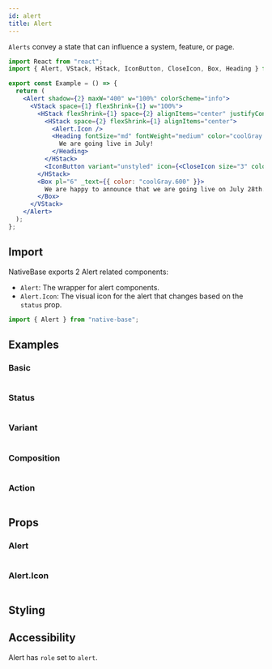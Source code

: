 ```yaml
---
id: alert
title: Alert
---
```


`Alerts` convey a state that can influence a system, feature, or page.

```jsx isShowcase
import React from "react";
import { Alert, VStack, HStack, IconButton, CloseIcon, Box, Heading } from "native-base";

export const Example = () => {
  return (
    <Alert shadow={2} maxW="400" w="100%" colorScheme="info">
      <VStack space={1} flexShrink={1} w="100%">
        <HStack flexShrink={1} space={2} alignItems="center" justifyContent="space-between">
          <HStack space={2} flexShrink={1} alignItems="center">
            <Alert.Icon />
            <Heading fontSize="md" fontWeight="medium" color="coolGray.800">
              We are going live in July!
            </Heading>
          </HStack>
          <IconButton variant="unstyled" icon={<CloseIcon size="3" color="coolGray.600" />} />
        </HStack>
        <Box pl="6" _text={{ color: "coolGray.600" }}>
          We are happy to announce that we are going live on July 28th. Get ready!
        </Box>
      </VStack>
    </Alert>
  );
};
```

## Import

NativeBase exports 2 Alert related components:

- `Alert`: The wrapper for alert components.
- `Alert.Icon`: The visual icon for the alert that changes based on the `status` prop.

```jsx
import { Alert } from "native-base";
```

## Examples

### Basic

```ComponentSnackPlayer path=components,composites,Alert,usage.tsx

```

### Status

```ComponentSnackPlayer path=components,composites,Alert,status.tsx

```

### Variant

```ComponentSnackPlayer path=components,composites,Alert,variant.tsx

```

### Composition

```ComponentSnackPlayer path=components,composites,Alert,composition.tsx

```

### Action

```ComponentSnackPlayer path=components,composites,Alert,action.tsx

```

## Props

### Alert

```ComponentPropTable path=composites,Alert,Alert.tsx

```

### Alert.Icon

```ComponentPropTable path=composites,Alert,AlertIcon.tsx

```

## Styling

<ComponentTheme name="alert" />

## Accessibility

Alert has `role` set to `alert`.
